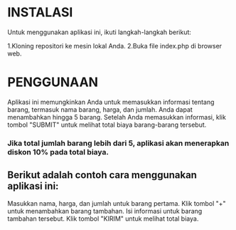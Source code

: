 <h1>INSTALASI</h1>
Untuk menggunakan aplikasi ini, ikuti langkah-langkah berikut:

1.Kloning repositori ke mesin lokal Anda.
2.Buka file index.php di browser web.

<h1>PENGGUNAAN</h1>

Aplikasi ini memungkinkan Anda untuk memasukkan informasi tentang barang, termasuk nama barang, harga, dan jumlah. Anda dapat menambahkan hingga 5 barang. Setelah Anda memasukkan informasi, klik tombol "SUBMIT" untuk melihat total biaya barang-barang tersebut.
<h3>Jika total jumlah barang lebih dari 5, aplikasi akan menerapkan diskon 10% pada total biaya.</h3>

<h2>Berikut adalah contoh cara menggunakan aplikasi ini:</h2>

Masukkan nama, harga, dan jumlah untuk barang pertama.
Klik tombol "+" untuk menambahkan barang tambahan.
Isi informasi untuk barang tambahan tersebut.
Klik tombol "KIRIM" untuk melihat total biaya.
